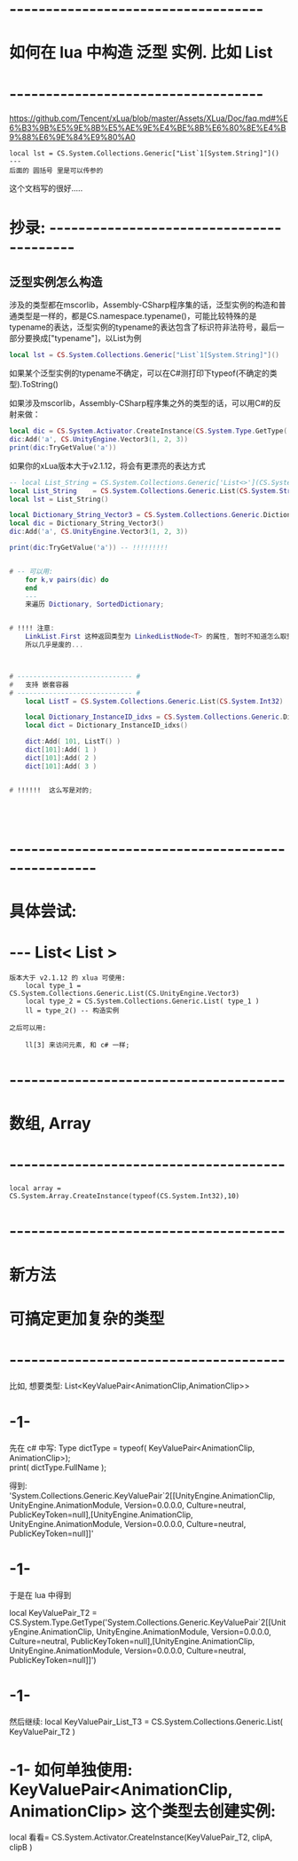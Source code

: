 


# ----------------------------------- #
#     如何在 lua 中构造 泛型 实例. 比如 List
# ----------------------------------- #
https://github.com/Tencent/xLua/blob/master/Assets/XLua/Doc/faq.md#%E6%B3%9B%E5%9E%8B%E5%AE%9E%E4%BE%8B%E6%80%8E%E4%B9%88%E6%9E%84%E9%80%A0

    local lst = CS.System.Collections.Generic["List`1[System.String]"]()
    ---
    后面的 圆括号 里是可以传参的

这个文档写的很好.....



# 抄录: -----------------------------------------
## 泛型实例怎么构造

涉及的类型都在mscorlib，Assembly-CSharp程序集的话，泛型实例的构造和普通类型是一样的，都是CS.namespace.typename()，可能比较特殊的是typename的表达，泛型实例的typename的表达包含了标识符非法符号，最后一部分要换成["typename"]，以List<string>为例

~~~lua
local lst = CS.System.Collections.Generic["List`1[System.String]"]()
~~~

如果某个泛型实例的typename不确定，可以在C#测打印下typeof(不确定的类型).ToString()

如果涉及mscorlib，Assembly-CSharp程序集之外的类型的话，可以用C#的反射来做：

~~~lua
local dic = CS.System.Activator.CreateInstance(CS.System.Type.GetType('System.Collections.Generic.Dictionary`2[[System.String, mscorlib],[UnityEngine.Vector3, UnityEngine]],mscorlib'))
dic:Add('a', CS.UnityEngine.Vector3(1, 2, 3))
print(dic:TryGetValue('a'))
~~~

如果你的xLua版本大于v2.1.12，将会有更漂亮的表达方式

~~~lua
-- local List_String = CS.System.Collections.Generic['List<>'](CS.System.String) -- another way
local List_String    = CS.System.Collections.Generic.List(CS.System.String)
local lst = List_String()

local Dictionary_String_Vector3 = CS.System.Collections.Generic.Dictionary(CS.System.String, CS.UnityEngine.Vector3)
local dic = Dictionary_String_Vector3()
dic:Add('a', CS.UnityEngine.Vector3(1, 2, 3))

print(dic:TryGetValue('a')) -- !!!!!!!!!


# -- 可以用: 
    for k,v pairs(dic) do 
    end 
    ---
    来遍历 Dictionary, SortedDictionary;


# !!!! 注意:
    LinkList.First 这种返回类型为 LinkedListNode<T> 的属性, 暂时不知道怎么取到它的值; 
    所以几乎是废的...



# ----------------------------- #
#   支持 嵌套容器
# ----------------------------- #
    local ListT = CS.System.Collections.Generic.List(CS.System.Int32)

    local Dictionary_InstanceID_idxs = CS.System.Collections.Generic.Dictionary(CS.System.Int32, CS.System.Collections.Generic.List(CS.System.Int32))
    local dict = Dictionary_InstanceID_idxs()

    dict:Add( 101, ListT() )
    dict[101]:Add( 1 )
    dict[101]:Add( 2 )
    dict[101]:Add( 3 )


# !!!!!!  这么写是对的;





~~~
# --------------------------------------------------


#  具体尝试:


# --- List< List<Vector3> >
    版本大于 v2.1.12 的 xlua 可使用:
        local type_1 = CS.System.Collections.Generic.List(CS.UnityEngine.Vector3)
        local type_2 = CS.System.Collections.Generic.List( type_1 )
        ll = type_2() -- 构造实例

    之后可以用:

        ll[3] 来访问元素, 和 c# 一样;



# -------------------------------------- #
#       数组, Array
# -------------------------------------- #
    local array = CS.System.Array.CreateInstance(typeof(CS.System.Int32),10)



# -------------------------------------- #
#               新方法
#         可搞定更加复杂的类型
# -------------------------------------- #

比如, 想要类型: List<KeyValuePair<AnimationClip,AnimationClip>>


# -1-
先在 c# 中写: 
    Type dictType = typeof( KeyValuePair<AnimationClip, AnimationClip>);  
    print( dictType.FullName );  

得到:
    'System.Collections.Generic.KeyValuePair`2[[UnityEngine.AnimationClip, UnityEngine.AnimationModule, Version=0.0.0.0, Culture=neutral, PublicKeyToken=null],[UnityEngine.AnimationClip, UnityEngine.AnimationModule, Version=0.0.0.0, Culture=neutral, PublicKeyToken=null]]'

# -1-
于是在 lua 中得到

local KeyValuePair_T2 = CS.System.Type.GetType('System.Collections.Generic.KeyValuePair`2[[UnityEngine.AnimationClip, UnityEngine.AnimationModule, Version=0.0.0.0, Culture=neutral, PublicKeyToken=null],[UnityEngine.AnimationClip, UnityEngine.AnimationModule, Version=0.0.0.0, Culture=neutral, PublicKeyToken=null]]')


# -1-
然后继续:
local KeyValuePair_List_T3   = CS.System.Collections.Generic.List( KeyValuePair_T2 ) 


# -1- 如何单独使用: KeyValuePair<AnimationClip, AnimationClip> 这个类型去创建实例:

local 看看= CS.System.Activator.CreateInstance(KeyValuePair_T2, clipA, clipB )












